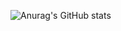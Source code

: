 ![Anurag's GitHub stats](https://github-readme-stats.vercel.app/api?username=BekzodDevv&show_icons=true&theme=dark)
